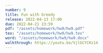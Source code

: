 ```yaml
---
number: 9
title: Fun with Greedy
release: 2022-04-13 17:00
due: 2022-04-21 23:59
pdf: "/assets/homework/hw9/hw9.pdf"
tex: "/assets/homework/hw9/hw9.tex"
word: "/assets/homework/hw9/hw9.docx"
walkthrough: https://youtu.be/VjlGCYCKs14
---
```

